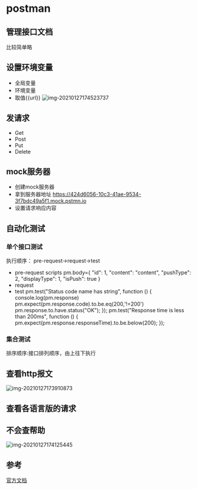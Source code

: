 # postman

## 管理接口文档
比较简单略

## 设置环境变量
- 全局变量
- 环境变量
- 取值{{url}}
![img-20210127174523737](https://tva1.sinaimg.cn/large/008eGmZEgy1gn2ea4xfbfj30ud0jrjsy.jpg)

## 发请求
- Get
- Post
- Put
- Delete

## mock服务器
- 创建mock服务器
- 拿到服务器地址 https://424d6056-10c3-41ae-9534-3f7bdc49a5f1.mock.pstmn.io
- 设置请求响应内容

## 自动化测试
### 单个接口测试
执行顺序： pre-request->request->test
- pre-request scripts
pm.body={
  "id": 1,
  "content": "content",
  "pushType": 2,
  "displayType": 1,
  "isPush": true
}
- request
- test
pm.test("Status code name has string", function () {
    console.log(pm.response)
    pm.expect(pm.response.code).to.be.eq(200,'!=200')
    pm.response.to.have.status("OK");
});
pm.test("Response time is less than 200ms", function () {
    pm.expect(pm.response.responseTime).to.be.below(200);
});

### 集合测试
排序顺序:接口排列顺序，由上往下执行

## 查看http报文
![img-20210127173910873](https://tva1.sinaimg.cn/large/008eGmZEgy1gn2e3o7w5tj312p0codip.jpg)
## 查看各语言版的请求
## 不会查帮助
![img-20210127174125445](https://tva1.sinaimg.cn/large/008eGmZEgy1gn2e5xiibtj30u90mywhp.jpg)


## 参考
[官方文档](https://learning.postman.com/docs/writing-scripts/pre-request-scripts/)
